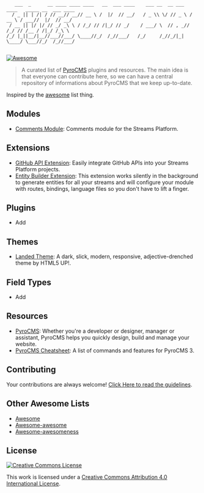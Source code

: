 ```
   ___  _      __ ____ ____ ____   __  ___ ____    ___ __  __ ___   ____   _____ __  ___ ____
  / _ || | /| / // __// __// __ \ /  |/  // __/   / _ \\ \/ // _ \ / __ \ / ___//  |/  // __/
 / __ || |/ |/ // _/ _\ \ / /_/ // /|_/ // _/    / ___/ \  // , _// /_/ // /__ / /|_/ /_\ \  
/_/ |_||__/|__//___//___/ \____//_/  /_//___/   /_/     /_//_/|_| \____/ \___//_/  /_//___/  
                                                                                                                                                                                                                                                           
```

[![Awesome](https://cdn.rawgit.com/sindresorhus/awesome/d7305f38d29fed78fa85652e3a63e154dd8e8829/media/badge.svg)](https://github.com/sindresorhus/awesome)

> A curated list of [PyroCMS](https://www.pyrocms.com/) plugins and resources. The main idea is that everyone can contribute here, so we can have a central repository of informations about PyroCMS that we keep up-to-date.

Inspired by the [awesome](https://github.com/sindresorhus/awesome) list thing.

## Modules

- [Comments Module](https://github.com/anomalylabs/comments-module): Comments module for the Streams Platform.

## Extensions

- [GitHub API Extension](https://github.com/anomalylabs/github_api-extension): Easily integrate GitHub APIs into your Streams Platform projects.
- [Entity Builder Extension](https://github.com/websemantics/entity_builder-extension): This extension works silently in the background to generate entities for all your streams and will configure your module with routes, bindings, language files so you don't have to lift a finger.

## Plugins
- Add

## Themes

- [Landed Theme](https://github.com/anomalylabs/landed-theme): A dark, slick, modern, responsive, adjective-drenched theme by HTML5 UP!.

## Field Types
- Add

## Resources

- [PyroCMS](https://www.pyrocms.com): Whether you're a developer or designer, manager or assistant, PyroCMS helps you quickly design, build and manage your website.
- [PyroCMS Cheatsheet](http://websemantics.github.io/pyrocms-cheatsheet/): A list of commands and features for PyroCMS 3.

## Contributing

Your contributions are always welcome! [Click Here to read the guidelines](https://github.com/websemantics/awesome-pyrocms/blob/master/contributing.md).

## Other Awesome Lists

* [Awesome](https://github.com/sindresorhus/awesome)
* [Awesome-awesome](https://github.com/emijrp/awesome-awesome)
* [Awesome-awesomeness](https://github.com/bayandin/awesome-awesomeness)

## License

[![Creative Commons License](http://i.creativecommons.org/l/by/4.0/88x31.png)](http://creativecommons.org/licenses/by/4.0/)

This work is licensed under a [Creative Commons Attribution 4.0 International License](http://creativecommons.org/licenses/by/4.0/).